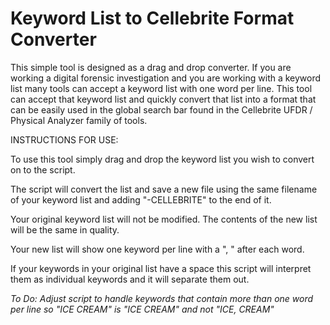 # Keyword List to Cellebrite Format Converter
This simple tool is designed as a drag and drop converter. If you are working a digital forensic investigation and you are working with a keyword list many tools can accept a keyword list with one word per line. 
This tool can accept that keyword list and quickly convert that list into a format that can be easily used in the global search bar found in the Cellebrite UFDR / Physical Analyzer family of tools.

INSTRUCTIONS FOR USE:

To use this tool simply drag and drop the keyword list you wish to convert on to the script. 

The script will convert the list and save a new file using the same filename of your keyword list and adding "-CELLEBRITE" to the end of it. 

Your original keyword list will not be modified. The contents of the new list will be the same in quality. 

Your new list will show one keyword per line with a ", " after each word. 

If your keywords in your original list have a space this script will interpret them as individual keywords and it will separate them out. 

<i> To Do: Adjust script to handle keywords that contain more than one word per line so "ICE CREAM" is "ICE CREAM" and not "ICE, CREAM"</i>
